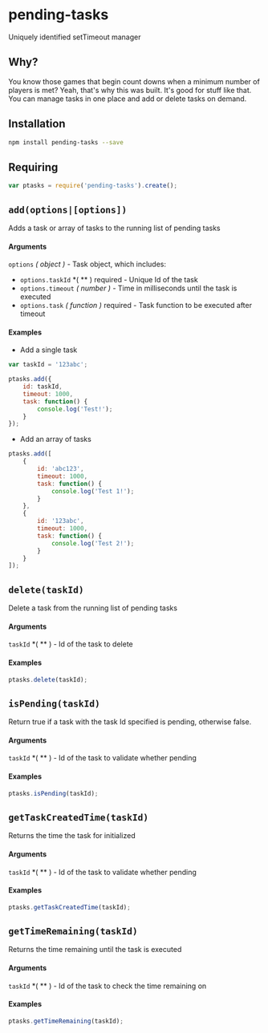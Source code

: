 pending-tasks
===========
Uniquely identified setTimeout manager

## Why?
You know those games that begin count downs when a minimum number of players is
met? Yeah, that's why this was built. It's good for stuff like that. You can
manage tasks in one place and add or delete tasks on demand.

## Installation
```bash
npm install pending-tasks --save
```

## Requiring
```javascript
var ptasks = require('pending-tasks').create();
```

## `add(options|[options])`
Adds a task or array of tasks to the running list of pending tasks

#### Arguments
`options` *( object )* - Task object, which includes:
- `options.taskId` *( *\* ) required - Unique Id of the task
- `options.timeout` *( number )* - Time in milliseconds until the task is executed
- `options.task` *( function )* required - Task function to be executed after timeout

#### Examples

- Add a single task

```javascript
var taskId = '123abc';

ptasks.add({
    id: taskId,
    timeout: 1000,
    task: function() {
        console.log('Test!');
    }
});
```

- Add an array of tasks

```javascript
ptasks.add([
    {
        id: 'abc123',
        timeout: 1000,
        task: function() {
            console.log('Test 1!');
        }
    },
    {
        id: '123abc',
        timeout: 1000,
        task: function() {
            console.log('Test 2!');
        }
    }
]);
```

## `delete(taskId)`
Delete a task from the running list of pending tasks

#### Arguments
`taskId` *( *\* ) - Id of the task to delete

#### Examples

```javascript
ptasks.delete(taskId);
```

## `isPending(taskId)`
Return true if a task with the task Id specified is pending, otherwise false.

#### Arguments
`taskId` *( *\* ) - Id of the task to validate whether pending

#### Examples

```javascript
ptasks.isPending(taskId);
```

## `getTaskCreatedTime(taskId)`
Returns the time the task for initialized

#### Arguments
`taskId` *( *\* ) - Id of the task to validate whether pending

#### Examples

```javascript
ptasks.getTaskCreatedTime(taskId);
```

## `getTimeRemaining(taskId)`
Returns the time remaining until the task is executed

#### Arguments
`taskId` *( *\* ) - Id of the task to check the time remaining on

#### Examples

```javascript
ptasks.getTimeRemaining(taskId);
```
